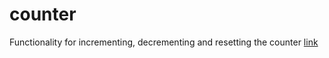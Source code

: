 # counter
 Functionality for incrementing, decrementing and resetting the counter [link](https://turalinov.github.io/counter/ "counter")
